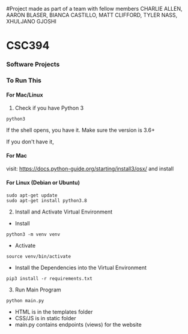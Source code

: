 #Project made as part of a team with fellow members CHARLIE ALLEN, AARON BLASER, BIANCA CASTILLO, MATT CLIFFORD, 
TYLER NASS, XHULJANO GJOSHI


# CSC394
### Software Projects

### To Run This

#### For Mac/Linux
1. Check if you have Python 3
```
python3
```
If the shell opens, you have it. Make sure the version is 3.6+

If you don't have it,

#### For Mac
visit: https://docs.python-guide.org/starting/install3/osx/ and install

#### For Linux (Debian or Ubuntu)
```
sudo apt-get update
sudo apt-get install python3.8
```

2. Install and Activate Virtual Environment
* Install
```
python3 -m venv venv
```
* Activate
```
source venv/bin/activate
```
* Install the Dependencies into the Virtual Environment
```
pip3 install -r requirements.txt
```

3. Run Main Program
```
python main.py
```

* HTML is in the templates folder
* CSS/JS is in static folder
* main.py contains endpoints (views) for the website


